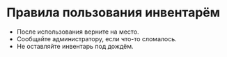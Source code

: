 # Правила пользования инвентарём

- После использования верните на место.
- Сообщайте администратору, если что-то сломалось.
- Не оставляйте инвентарь под дождём.

